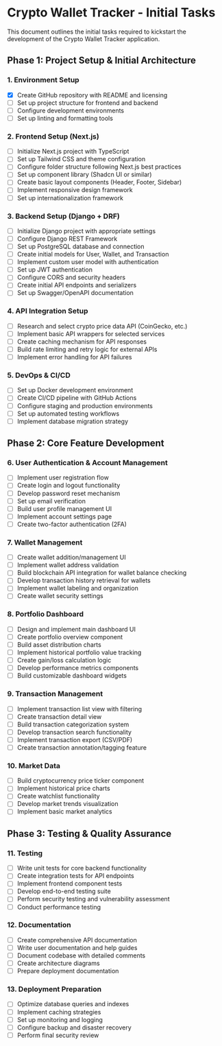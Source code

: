 # Crypto Wallet Tracker - Initial Tasks

This document outlines the initial tasks required to kickstart the development of the Crypto Wallet Tracker application.

## Phase 1: Project Setup & Initial Architecture

### 1. Environment Setup
- [x] Create GitHub repository with README and licensing
- [ ] Set up project structure for frontend and backend
- [ ] Configure development environments
- [ ] Set up linting and formatting tools

### 2. Frontend Setup (Next.js)
- [ ] Initialize Next.js project with TypeScript
- [ ] Set up Tailwind CSS and theme configuration
- [ ] Configure folder structure following Next.js best practices
- [ ] Set up component library (Shadcn UI or similar)
- [ ] Create basic layout components (Header, Footer, Sidebar)
- [ ] Implement responsive design framework
- [ ] Set up internationalization framework

### 3. Backend Setup (Django + DRF)
- [ ] Initialize Django project with appropriate settings
- [ ] Configure Django REST Framework
- [ ] Set up PostgreSQL database and connection
- [ ] Create initial models for User, Wallet, and Transaction
- [ ] Implement custom user model with authentication
- [ ] Set up JWT authentication
- [ ] Configure CORS and security headers
- [ ] Create initial API endpoints and serializers
- [ ] Set up Swagger/OpenAPI documentation

### 4. API Integration Setup
- [ ] Research and select crypto price data API (CoinGecko, etc.)
- [ ] Implement basic API wrappers for selected services
- [ ] Create caching mechanism for API responses
- [ ] Build rate limiting and retry logic for external APIs
- [ ] Implement error handling for API failures

### 5. DevOps & CI/CD
- [ ] Set up Docker development environment
- [ ] Create CI/CD pipeline with GitHub Actions
- [ ] Configure staging and production environments
- [ ] Set up automated testing workflows
- [ ] Implement database migration strategy

## Phase 2: Core Feature Development

### 6. User Authentication & Account Management
- [ ] Implement user registration flow
- [ ] Create login and logout functionality
- [ ] Develop password reset mechanism
- [ ] Set up email verification
- [ ] Build user profile management UI
- [ ] Implement account settings page
- [ ] Create two-factor authentication (2FA)

### 7. Wallet Management
- [ ] Create wallet addition/management UI
- [ ] Implement wallet address validation
- [ ] Build blockchain API integration for wallet balance checking
- [ ] Develop transaction history retrieval for wallets
- [ ] Implement wallet labeling and organization
- [ ] Create wallet security settings

### 8. Portfolio Dashboard
- [ ] Design and implement main dashboard UI
- [ ] Create portfolio overview component
- [ ] Build asset distribution charts
- [ ] Implement historical portfolio value tracking
- [ ] Create gain/loss calculation logic
- [ ] Develop performance metrics components
- [ ] Build customizable dashboard widgets

### 9. Transaction Management
- [ ] Implement transaction list view with filtering
- [ ] Create transaction detail view
- [ ] Build transaction categorization system
- [ ] Develop transaction search functionality
- [ ] Implement transaction export (CSV/PDF)
- [ ] Create transaction annotation/tagging feature

### 10. Market Data
- [ ] Build cryptocurrency price ticker component
- [ ] Implement historical price charts
- [ ] Create watchlist functionality
- [ ] Develop market trends visualization
- [ ] Implement basic market analytics

## Phase 3: Testing & Quality Assurance

### 11. Testing
- [ ] Write unit tests for core backend functionality
- [ ] Create integration tests for API endpoints
- [ ] Implement frontend component tests
- [ ] Develop end-to-end testing suite
- [ ] Perform security testing and vulnerability assessment
- [ ] Conduct performance testing

### 12. Documentation
- [ ] Create comprehensive API documentation
- [ ] Write user documentation and help guides
- [ ] Document codebase with detailed comments
- [ ] Create architecture diagrams
- [ ] Prepare deployment documentation

### 13. Deployment Preparation
- [ ] Optimize database queries and indexes
- [ ] Implement caching strategies
- [ ] Set up monitoring and logging
- [ ] Configure backup and disaster recovery
- [ ] Perform final security review